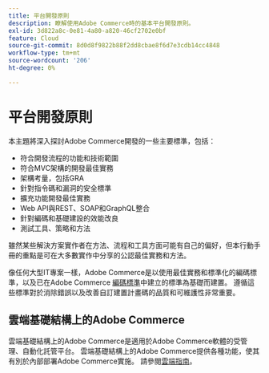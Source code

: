 ```yaml
---
title: 平台開發原則
description: 瞭解使用Adobe Commerce時的基本平台開發原則。
exl-id: 3d822a8c-0e81-4a80-a820-46cf2702e0bf
feature: Cloud
source-git-commit: 8d0d8f9822b88f2dd8cbae8f6d7e3cdb14cc4848
workflow-type: tm+mt
source-wordcount: '206'
ht-degree: 0%

---
```



# 平台開發原則

本主題將深入探討Adobe Commerce開發的一些主要標準，包括：

- 符合開發流程的功能和技術範圍
- 符合MVC架構的開發最佳實務
- 架構考量，包括GRA
- 針對指令碼和漏洞的安全標準
- 擴充功能開發最佳實務
- Web API與REST、SOAP和GraphQL整合
- 針對編碼和基礎建設的效能改良
- 測試工具、策略和方法

雖然某些解決方案實作者在方法、流程和工具方面可能有自己的偏好，但本行動手冊的重點是可在大多數實作中分享的公認最佳實務和方法。

像任何大型IT專案一樣，Adobe Commerce是以使用最佳實務和標準化的編碼標準，以及已在Adobe Commerce [編碼標準](https://developer.adobe.com/commerce/php/coding-standards/)中建立的標準為基礎而建置。 遵循這些標準對於消除錯誤以及改善自訂建置計畫碼的品質和可維護性非常重要。

## 雲端基礎結構上的Adobe Commerce

雲端基礎結構上的Adobe Commerce是適用於Adobe Commerce軟體的受管理、自動化託管平台。 雲端基礎結構上的Adobe Commerce提供各種功能，使其有別於內部部署Adobe Commerce實施。 請參閱[雲端指南](https://experienceleague.adobe.com/docs/commerce-cloud-service/user-guide/overview.html)。

